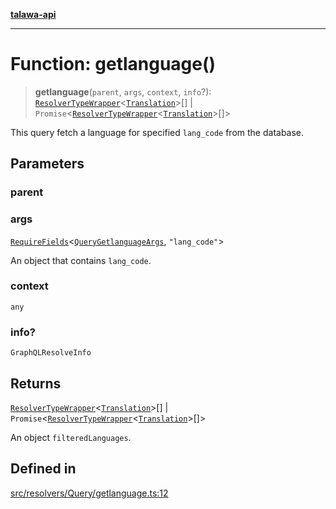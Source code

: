 [**talawa-api**](../../../../README.md)

***

# Function: getlanguage()

> **getlanguage**(`parent`, `args`, `context`, `info`?): [`ResolverTypeWrapper`](../../../../types/generatedGraphQLTypes/type-aliases/ResolverTypeWrapper.md)\<[`Translation`](../../../../types/generatedGraphQLTypes/type-aliases/Translation.md)\>[] \| `Promise`\<[`ResolverTypeWrapper`](../../../../types/generatedGraphQLTypes/type-aliases/ResolverTypeWrapper.md)\<[`Translation`](../../../../types/generatedGraphQLTypes/type-aliases/Translation.md)\>[]\>

This query fetch a language for specified `lang_code` from the database.

## Parameters

### parent

### args

[`RequireFields`](../../../../types/generatedGraphQLTypes/type-aliases/RequireFields.md)\<[`QueryGetlanguageArgs`](../../../../types/generatedGraphQLTypes/type-aliases/QueryGetlanguageArgs.md), `"lang_code"`\>

An object that contains `lang_code`.

### context

`any`

### info?

`GraphQLResolveInfo`

## Returns

[`ResolverTypeWrapper`](../../../../types/generatedGraphQLTypes/type-aliases/ResolverTypeWrapper.md)\<[`Translation`](../../../../types/generatedGraphQLTypes/type-aliases/Translation.md)\>[] \| `Promise`\<[`ResolverTypeWrapper`](../../../../types/generatedGraphQLTypes/type-aliases/ResolverTypeWrapper.md)\<[`Translation`](../../../../types/generatedGraphQLTypes/type-aliases/Translation.md)\>[]\>

An object `filteredLanguages`.

## Defined in

[src/resolvers/Query/getlanguage.ts:12](https://github.com/Suyash878/talawa-api/blob/f376d03c37e9acd046e7cc983947432c95f74442/src/resolvers/Query/getlanguage.ts#L12)
